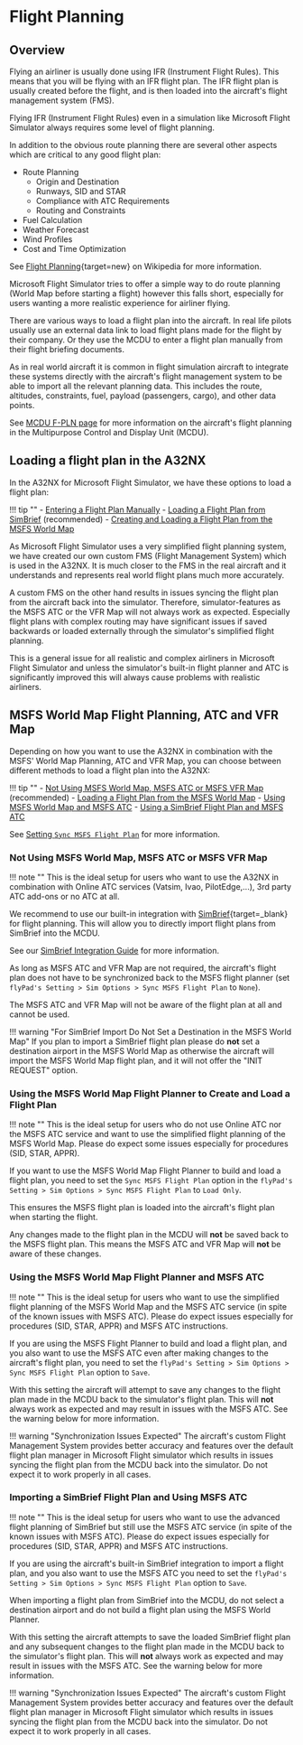 # Flight Planning

## Overview

Flying an airliner is usually done using IFR (Instrument Flight Rules). This means that you will be flying with an IFR
flight plan. The IFR flight plan is usually created before the flight, and is then loaded into the aircraft's flight
management system (FMS).

Flying IFR (Instrument Flight Rules) even in a simulation like Microsoft Flight Simulator always requires some level of flight planning.

In addition to the obvious route planning there are several other aspects which are critical to any good flight plan:

- Route Planning
  - Origin and Destination
  - Runways, SID and STAR
  - Compliance with ATC Requirements
  - Routing and Constraints
- Fuel Calculation
- Weather Forecast
- Wind Profiles
- Cost and Time Optimization

See [Flight Planning](https://en.wikipedia.org/wiki/Flight_planning){target=new} on Wikipedia for more information.

Microsoft Flight Simulator tries to offer a simple way to do route planning (World Map before starting a flight) however this falls short, especially for users wanting a more realistic experience for airliner flying.

There are various ways to load a flight plan into the aircraft. In real life pilots usually use an external data link
to load flight plans made for the flight by their company. Or they use the MCDU to enter a flight plan manually from
their flight briefing documents.

As in real world aircraft it is common in flight simulation aircraft to integrate these systems directly with the aircraft's flight management system to be able to import all the relevant planning data. This includes the route, altitudes, constraints, fuel, payload (passengers, cargo), and other data points.

See [MCDU F-PLN page](../../pilots-corner/a32nx-briefing/mcdu/f-pln.md) for more information on the aircraft's
flight planning in the Multipurpose Control and Display Unit (MCDU).

## Loading a flight plan in the A32NX

In the A32NX for Microsoft Flight Simulator, we have these options to load a flight plan:

!!! tip ""
    - [Entering a Flight Plan Manually](../../pilots-corner/beginner-guide/preparing-mcdu.md#flight-plan)
    - [Loading a Flight Plan from SimBrief](simbrief.md) (recommended)
    - [Creating and Loading a Flight Plan from the MSFS World Map](#msfs-world-map-flight-planning-atc-and-vfr-map)

As Microsoft Flight Simulator uses a very simplified flight planning system, we have created our own custom FMS
(Flight Management System) which is used in the A32NX. It is much closer to the FMS in the real aircraft and it
understands and represents real world flight plans much more accurately.

A custom FMS on the other hand results in issues syncing the flight plan from the aircraft back into the
simulator. Therefore, simulator-features as the MSFS ATC or the VFR Map will not always work as expected. Especially
flight plans with complex routing may have significant issues if saved backwards or loaded externally through
the simulator's simplified flight planning.

This is a general issue for all realistic and complex airliners in Microsoft Flight Simulator and unless the
simulator's built-in flight planner and ATC is significantly improved this will always cause problems with realistic
airliners.

## MSFS World Map Flight Planning, ATC and VFR Map

Depending on how you want to use the A32NX in combination with the MSFS' World Map Planning, ATC and VFR Map, you
can choose between different methods to load a flight plan into the A32NX:

!!! tip ""
    - [Not Using MSFS World Map, MSFS ATC or MSFS VFR Map](#not-using-msfs-world-map-msfs-atc-or-msfs-vfr-map) (recommended)
    - [Loading a Flight Plan from the MSFS World Map](#using-the-msfs-world-map-flight-planner-to-create-and-load-a-flight-plan)
    - [Using MSFS World Map and MSFS ATC](#using-the-msfs-world-map-flight-planner-and-msfs-atc)
    - [Using a SimBrief Flight Plan and MSFS ATC](#importing-a-simbrief-flight-plan-and-using-msfs-atc)

See [Setting `Sync MSFS Flight Plan`](flypados3/settings.md#sim-options) for more information.

### Not Using MSFS World Map, MSFS ATC or MSFS VFR Map

!!! note ""
    This is the ideal setup for users who want to use the A32NX in combination with Online ATC services (Vatsim, Ivao,
    PilotEdge,...), 3rd party ATC add-ons or no ATC at all.

We recommend to use our built-in integration with [SimBrief](https://www.simbrief.com){target=_blank} for flight
planning. This will allow you to directly import flight plans from SimBrief into the MCDU.

See our [SimBrief Integration Guide](simbrief.md) for more information.

As long as MSFS ATC and VFR Map are not required, the aircraft's flight plan does not have to be synchronized back to
the MSFS flight planner (set `flyPad's Setting > Sim Options > Sync MSFS Flight Plan` to `None`).

The MSFS ATC and VFR Map will not be aware of the flight plan at all and cannot be used.

!!! warning "For SimBrief Import Do Not Set a Destination in the MSFS World Map"
    If you plan to import a SimBrief flight plan please do **not** set a destination airport in the MSFS World Map
    as otherwise the aircraft will import the MSFS World Map flight plan, and it will not offer the "INIT REQUEST"
    option.  

### Using the MSFS World Map Flight Planner to Create and Load a Flight Plan

!!! note ""
    This is the ideal setup for users who do not use Online ATC nor the MSFS ATC service and want to use the
    simplified flight planning of the MSFS World Map. Please do expect some issues especially for procedures (SID,
    STAR, APPR).

If you want to use the MSFS World Map Flight Planner to build and load a flight plan, you need to set the `Sync MSFS
Flight Plan` option in the `flyPad's Setting > Sim Options > Sync MSFS Flight Plan` to `Load Only`.

This ensures the MSFS flight plan is loaded into the aircraft's flight plan when starting the flight.

Any changes made to the flight plan in the MCDU will **not** be saved back to the MSFS flight plan. This means the MSFS
ATC and VFR Map will **not** be aware of these changes.

### Using the MSFS World Map Flight Planner and MSFS ATC

!!! note ""
    This is the ideal setup for users who want to use the simplified flight planning of the MSFS World Map and the
    MSFS ATC service (in spite of the known issues with MSFS ATC).
    Please do expect issues especially for procedures (SID, STAR, APPR) and MSFS ATC instructions.

If you are using the MSFS Flight Planner to build and load a flight plan, and you also want to use the MSFS ATC even
after making changes to the aircraft's flight plan, you need to set the `flyPad's Setting > Sim Options > Sync MSFS
Flight Plan` option to `Save`.

With this setting the aircraft will attempt to save any changes to the flight plan made in the MCDU back to the
simulator's flight plan. This will **not** always work as expected and may result in issues with the MSFS ATC. See
the warning below for more information.

!!! warning "Synchronization Issues Expected"
    The aircraft's custom Flight Management System provides better accuracy and features over the default
    flight plan manager in Microsoft Flight simulator which results in issues syncing the flight plan from the
    MCDU back into the simulator. Do not expect it to work properly in all cases.

### Importing a SimBrief Flight Plan and Using MSFS ATC

!!! note ""
    This is the ideal setup for users who want to use the advanced flight planning of SimBrief
    but still use the MSFS ATC service (in spite of the known issues with MSFS ATC).
    Please do expect issues especially for procedures (SID, STAR, APPR) and MSFS ATC instructions.

If you are using the aircraft's built-in SimBrief integration to import a flight plan, and you also want to use the
MSFS ATC you need to set the `flyPad's Setting > Sim Options > Sync MSFS Flight Plan` option to `Save`.

When importing a flight plan from SimBrief into the MCDU, do not select a destination airport and do not build a flight plan using the MSFS World Planner.

With this setting the aircraft attempts to save the loaded SimBrief flight plan and any subsequent changes to the
flight plan made in the MCDU back to the simulator's flight plan. This will **not** always work as expected and may
result in issues with the MSFS ATC. See the warning below for more information.

!!! warning "Synchronization Issues Expected"
    The aircraft's custom Flight Management System provides better accuracy and features over the default
    flight plan manager in Microsoft Flight simulator which results in issues syncing the flight plan from the
    MCDU back into the simulator. Do not expect it to work properly in all cases.
